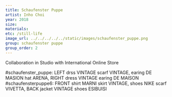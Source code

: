 ```yaml
---
title: Schaufenster Puppe
artist: Inho Choi
year: 2018
size: 
materials:
etc: /still-life
image_url: ../../../../../static/images/schaufenster_puppe.png
group: schaufenster puppe
group_order: 2
---
```


Collaboration in Studio with International Online Store

#schaufenster_puppe: LEFT drss VINTAGE scarf VINTAGE, earing DE MASION hat ARENA, RIGHT dress VINTAGE earing DE MAISON
#schaufensterpuppe6: FRONT shirt MARNI skirt VINTAGE, shoes NIKE scarf VIVETTA, BACK jacket VINTAGE shoes ESIBUISI